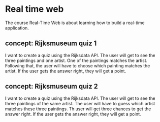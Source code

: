 # Real time web
The course Real-Time Web is about learning how to build a real-time application.

## concept: Rijksmuseum quiz 1
I want to create a quiz using the Rijksdata API. The user will get to see the three paintings and one artist. One of the paintings matches the artist. Following that, the user will have to choose which painting matches the artist. If the user gets the answer right, they will get a point.

## concept: Rijksmuseum quiz 2
I want to create a quiz using the Rijksdata API. The user will get to see the three paintings of the same artist. The user will have to guess which artist matches these three paintings. Th user will get three chances to get the answer right. If the user gets the answer right, they will get a point.